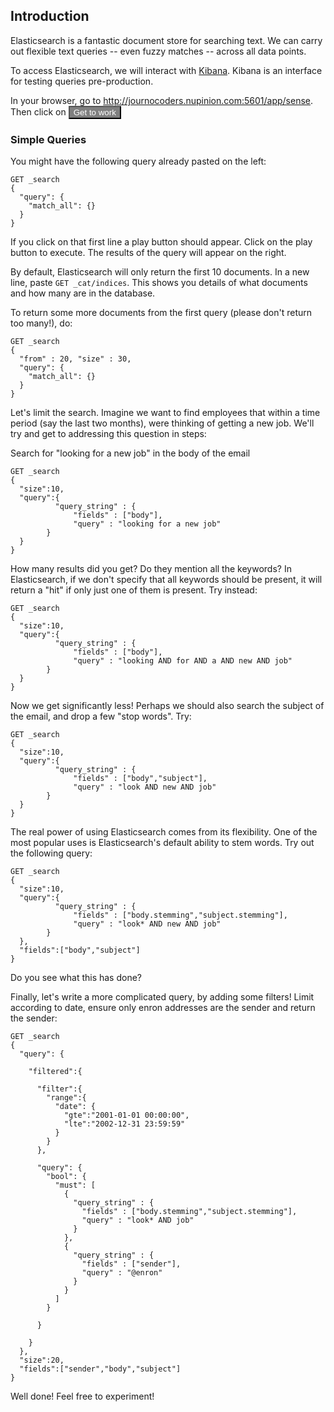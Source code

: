 ## Introduction

Elasticsearch is a fantastic document store for searching text. We can carry out flexible text queries -- even fuzzy matches -- across all data points.

To access Elasticsearch, we will interact with <a href="https://www.elastic.co/products/kibana">Kibana</a>. Kibana is an interface for testing queries pre-production.

In your browser, go to <a href="http://journocoders.nupinion.com:5601/app/sense">http://journocoders.nupinion.com:5601/app/sense</a>. Then click on <button style="background:grey; color:white;">Get to work</button>

### Simple Queries

You might have the following query already pasted on the left:

```
GET _search
{
  "query": {
    "match_all": {}
  }
}

```

If you click on that first line a play button should appear. Click on the play button to execute. The results of the query will appear on the right.

By default, Elasticsearch will only return the first 10 documents. In a new line, paste `GET _cat/indices`. This shows you details of what documents and how many are in the database. 

To return some more documents from the first query (please don't return too many!), do:

```
GET _search
{
  "from" : 20, "size" : 30,
  "query": {
    "match_all": {}
  }
}
```

Let's limit the search. Imagine we want to find employees that within a time period (say the last two months), were thinking of getting a new job. We'll try and get to addressing this question in steps:

Search for "looking for a new job" in the body of the email

```
GET _search
{
  "size":10,
  "query":{
          "query_string" : {
	          "fields" : ["body"],
	          "query" : "looking for a new job"
        }
  }
}
```

How many results did you get? Do they mention all the keywords? In Elasticsearch, if we don't specify that all keywords should be present, it will return a "hit" if only just one of them is present. Try instead:

```
GET _search
{
  "size":10,
  "query":{
          "query_string" : {
	          "fields" : ["body"],
	          "query" : "looking AND for AND a AND new AND job"
        }
  }
}
```

Now we get significantly less! Perhaps we should also search the subject of the email, and drop a few "stop words". Try:

```
GET _search
{
  "size":10,
  "query":{
          "query_string" : {
	          "fields" : ["body","subject"],
	          "query" : "look AND new AND job"
        }
  }
}
```

The real power of using Elasticsearch comes from its flexibility. One of the most popular uses is Elasticsearch's default ability to stem words. Try out the following query:


```
GET _search
{
  "size":10,
  "query":{
          "query_string" : {
	          "fields" : ["body.stemming","subject.stemming"],
	          "query" : "look* AND new AND job"
        }
  },
  "fields":["body","subject"]
}
```

Do you see what this has done?


Finally, let's write a more complicated query, by adding some filters! Limit according to date, ensure only enron addresses are the sender and return the sender:

```
GET _search
{
  "query": {

    "filtered":{

      "filter":{
        "range":{
          "date": {
            "gte":"2001-01-01 00:00:00",
            "lte":"2002-12-31 23:59:59"
          }
        }
      },

      "query": {
        "bool": {
          "must": [
            {
              "query_string" : {
                "fields" : ["body.stemming","subject.stemming"],
                "query" : "look* AND job"
              }
            },
            {
              "query_string" : {
                "fields" : ["sender"],
                "query" : "@enron"
              }
            }
          ]
        }
        
      }

    }
  },
  "size":20,
  "fields":["sender","body","subject"]
} 
```

Well done! Feel free to experiment!
